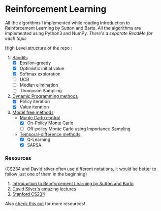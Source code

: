 # Reinforcement Learning

All the algorithms I implemented while reading Introduction to Reinforcement Learning by Sutton and Barto. All the algorithms are implemented using Python3 and NumPy.
*There's a separate ReadMe for each topic*


High Level structure of the repo :
1. [Bandits](https://github.com/jayeshk7/RL-Algorithms/tree/master/1.%20Bandits)
    - [x] Epsilon-greedy
    - [x] Optimistic initial value
    - [x] Softmax exploration
    - [ ] UCB
    - [ ] Median elimination
    - [ ] Thompson Sampling 
2. [Dynamic Programming methods](https://github.com/jayeshk7/RL-Algorithms/tree/master/2.%20DP%20methods)
    - [x] Policy iteration
    - [x] Value iteration
3. [Model free methods](https://github.com/jayeshk7/RL-Algorithms/tree/master/3.%20Model%20free%20methods)
    - [Monte Carlo control](https://github.com/jayeshk7/RL-Algorithms/tree/master/3.%20Model%20free%20methods/Monte%20Carlo) 
        - [x] On-Policy Monte Carlo
        - [ ] Off-policy Monte Carlo using Importance Sampling
    - [Temporal-difference methods](https://github.com/jayeshk7/RL-Algorithms/tree/master/3.%20Model%20free%20methods/TD%20Learning)
        - [x] Q-Learning
        - [x] SARSA   

### Resources 
(CS234 and David silver often use different notations, it would be better to follow just one of them in the beginning)
1. [Introduction to Reinforcement Learning by Sutton and Barto](http://incompleteideas.net/book/RLbook2020.pdf)
2. [David Silver's amazing lectures](https://www.youtube.com/playlist?list=PLqYmG7hTraZDM-OYHWgPebj2MfCFzFObQ)
3. [Stanford CS234](https://www.youtube.com/playlist?list=PLoROMvodv4rOSOPzutgyCTapiGlY2Nd8u) 


Also [check this out](https://github.com/IvLabs/resources) for more resources!